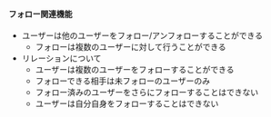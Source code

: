 ####  フォロー関連機能
- ユーザーは他のユーザーをフォロー/アンフォローすることができる
  - フォローは複数のユーザーに対して行うことができる
- リレーションについて
   - ユーザーは複数のユーザーをフォローすることができる
   - フォローできる相手は未フォローのユーザーのみ
   - フォロー済みのユーザーをさらにフォローすることはできない
   - ユーザーは自分自身をフォローすることはできない

